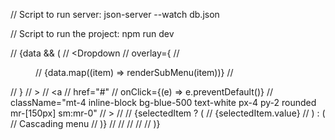 // Script to run server:
json-server --watch db.json



// Script to run the project:
npm run dev


// {data && (
// 	<Dropdown
// 		overlay={
// 			<Menu onClick={handleMenuClick}>
// 				{data.map((item) => renderSubMenu(item))}
// 			</Menu>
// 		}
// 	>
// 		<a
// 			href="#"
// 			onClick={(e) => e.preventDefault()}
// 			className="mt-4 inline-block bg-blue-500 text-white px-4 py-2 rounded mr-[150px] sm:mr-0"
// 		>
// 			<Space>
// 				{selectedItem ? (
// 					<span>{selectedItem.value}</span>
// 				) : (
// 					<span>Cascading menu</span>
// 				)}
// 				<DownOutlined />
// 			</Space>
// 		</a>
// 	</Dropdown>
// )}
